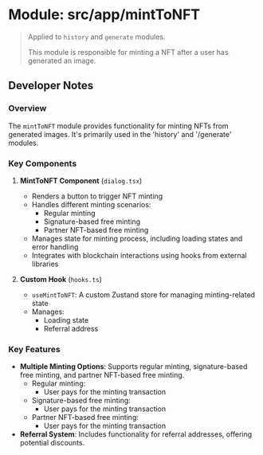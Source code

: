 # Module: src/app/mintToNFT

> Applied to `history` and `generate` modules.
>
>This module is responsible for minting a NFT after a user has generated an image.

## Developer Notes

### Overview
The `mintToNFT` module provides functionality for minting NFTs from generated images. It's primarily used in the 'history' and '/generate' modules.

### Key Components

1. **MintToNFT Component** (`dialog.tsx`)
   - Renders a button to trigger NFT minting
   - Handles different minting scenarios:
     - Regular minting
     - Signature-based free minting
     - Partner NFT-based free minting
   - Manages state for minting process, including loading states and error handling
   - Integrates with blockchain interactions using hooks from external libraries

2. **Custom Hook** (`hooks.ts`)
   - `useMintToNFT`: A custom Zustand store for managing minting-related state
   - Manages:
     - Loading state
     - Referral address

### Key Features

- **Multiple Minting Options**: Supports regular minting, signature-based free minting, and partner NFT-based free minting.
  - Regular minting:
    - User pays for the minting transaction
  - Signature-based free minting:
    - User pays for the minting transaction
  - Partner NFT-based free minting:
    - User pays for the minting transaction
- **Referral System**: Includes functionality for referral addresses, offering potential discounts.
